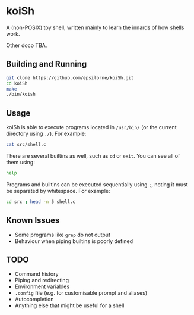 # koiSh

A (non-POSIX) toy shell, written mainly to learn the innards of how shells work.

Other doco TBA.

## Building and Running
```bash
git clone https://github.com/epsilorne/koiSh.git
cd koiSh
make
./bin/koish
```

## Usage
koiSh is able to execute programs located in `/usr/bin/` (or the current directory using `./`).
For example:

```bash
cat src/shell.c
```

There are several builtins as well, such as `cd` or `exit`. You can see all of them using:

```bash
help
```

Programs and builtins can be executed sequentially using `;`, noting it must be separated by whitespace.
For example:

```bash
cd src ; head -n 5 shell.c
```

## Known Issues
- Some programs like `grep` do not output
- Behaviour when piping builtins is poorly defined

## TODO
- Command history
- Piping and redirecting
- Environment variables
- `.config` file (e.g. for customisable prompt and aliases)
- Autocompletion
- Anything else that might be useful for a shell
